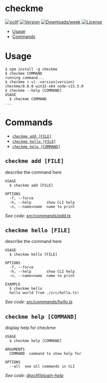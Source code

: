 checkme
=======



[![oclif](https://img.shields.io/badge/cli-oclif-brightgreen.svg)](https://oclif.io)
[![Version](https://img.shields.io/npm/v/checkme.svg)](https://npmjs.org/package/checkme)
[![Downloads/week](https://img.shields.io/npm/dw/checkme.svg)](https://npmjs.org/package/checkme)
[![License](https://img.shields.io/npm/l/checkme.svg)](https://github.com/MSohail731/checkme/blob/master/package.json)

<!-- toc -->
* [Usage](#usage)
* [Commands](#commands)
<!-- tocstop -->
# Usage
<!-- usage -->
```sh-session
$ npm install -g checkme
$ checkme COMMAND
running command...
$ checkme (-v|--version|version)
checkme/0.0.0 win32-x64 node-v15.5.0
$ checkme --help [COMMAND]
USAGE
  $ checkme COMMAND
...
```
<!-- usagestop -->
# Commands
<!-- commands -->
* [`checkme add [FILE]`](#checkme-add-file)
* [`checkme hello [FILE]`](#checkme-hello-file)
* [`checkme help [COMMAND]`](#checkme-help-command)

## `checkme add [FILE]`

describe the command here

```
USAGE
  $ checkme add [FILE]

OPTIONS
  -f, --force
  -h, --help       show CLI help
  -n, --name=name  name to print
```

_See code: [src/commands/add.ts](https://github.com/MSohail731/checkme/blob/v0.0.0/src/commands/add.ts)_

## `checkme hello [FILE]`

describe the command here

```
USAGE
  $ checkme hello [FILE]

OPTIONS
  -f, --force
  -h, --help       show CLI help
  -n, --name=name  name to print

EXAMPLE
  $ checkme hello
  hello world from ./src/hello.ts!
```

_See code: [src/commands/hello.ts](https://github.com/MSohail731/checkme/blob/v0.0.0/src/commands/hello.ts)_

## `checkme help [COMMAND]`

display help for checkme

```
USAGE
  $ checkme help [COMMAND]

ARGUMENTS
  COMMAND  command to show help for

OPTIONS
  --all  see all commands in CLI
```

_See code: [@oclif/plugin-help](https://github.com/oclif/plugin-help/blob/v3.2.2/src/commands/help.ts)_
<!-- commandsstop -->
